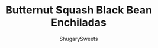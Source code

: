 ---
layout: ../../layouts/MarkdownPostLayout.astro
title: Butternut Squash Black Bean Enchiladas
author: ShugarySweets
pubDate: 2019-01-15
description: "Looking for a meatless dinner idea that doesnt leave you hungry? These Butternut Squash and Black Bean Enchiladas are your answer for a delicious, filling weeknight dinner idea!"
image_url: https://www.shugarysweets.com/wp-content/uploads/2014/04/butternut-squash-enchiladas-facebook.jpg
tags: ["Main Dish","Mexican"]
calories: 347
protein: 11
carbohydrates: 51
fats: 12
fiber: 7
ingredients: ["4 cups butternut squash, peeled and diced","2 Tablespoons olive oil","1/2 teaspoon kosher salt","1/4 teaspoon black pepper","3 cloves garlic, pressed","1/2 medium onion, diced","1 can (15 ounce) black beans, rinsed and drained","2 cups enchilada sauce, divided","2 teaspoons cumin","1 cup jack cheese, shredded","8 flour tortillas"]
serves: 8
time: "1 hour 25 minutes"
prepTime: "25 minutes"
instructions: ["In a large bowl, mix squash with olive oil, salt, pepper, garlic and onion. Pour onto a large baking sheet and roast in a 450 degree oven for about 20 minutes, turning halfway through.","Return roasted veggies to a large bowl and combine with black beans and cumin.","In a 13x9 baking dish, pour 1/4 cup enchilada sauce in bottom of pan to keep tortillas from sticking. Fill each tortilla with squash mixture and place in baking dish. Repeat until all filling is used and tortillas are lined up in dish. Pour remaining sauce over top of tortillas and top with shredded cheese.","Cover and bake in a 350 degree oven for 30 minutes. Remove foil and bake an additional 10 minutes to melt cheese.","Serve and enjoy!"]
nutrition: ["347 calories","51 grams carbohydrates","14 milligrams cholesterol","12 grams fat","7 grams fiber","11 grams protein","4 grams saturated fat","1040 milligrams sodium","9 grams sugar","0 grams trans fat","7 grams unsaturated fat"]
---